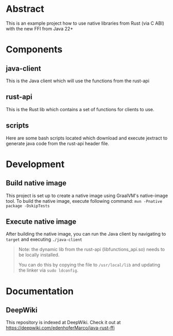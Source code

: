 # Abstract
This is an example project how to use native libraries from Rust (via C ABI) with 
the new FFI from Java 22+

# Components
## java-client
This is the Java client which will use the functions from the rust-api
## rust-api
This is the Rust lib which contains a set of functions for clients to use.
## scripts
Here are some bash scripts located which download and execute jextract to generate 
java code from the rust-api header file.

# Development
## Build native image
This project is set up to create a native image using GraalVM's native-image tool. 
To build the native image, execute following command: `mvn -Pnative package -DskipTests`
## Execute native image
After building the native image, you can run the Java client by navigating to `target` and
executing `./java-client`
> Note: the dynamic lib from the rust-api (libfunctions_api.so) needs to be locally installed.
> 
> You can do this by copying the file to `/usr/local/lib` and updating the linker via
> `sudo ldconfig`.

# Documentation
## DeepWiki
This repository is indexed at DeepWiki. Check it out at https://deepwiki.com/edenhoferMarco/java-rust-ffi
